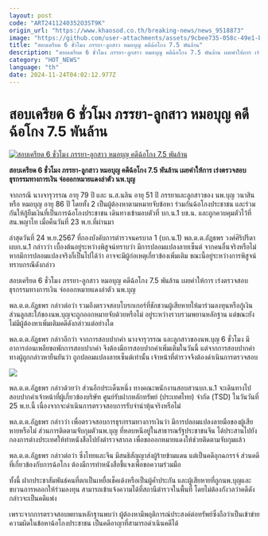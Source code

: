 ```yaml
---
layout: post
code: "ART2411240352O3ST9K"
origin_url: "https://www.khaosod.co.th/breaking-news/news_9518873"
image: "https://github.com/user-attachments/assets/9cbee735-058c-49e1-bddf-f820ab5e04db"
title: "สอบเครียด 6 ชั่วโมง ภรรยา-ลูกสาว หมอบุญ คดีฉ้อโกง 7.5 พันล้าน"
description: "สอบเครียด 6 ชั่วโมง ภรรยา-ลูกสาว หมอบุญ คดีฉ้อโกง 7.5 พันล้าน เผยคำให้การ เร่งตรวจสอบธุรกรรมทางการเงิน จ่อออกหมายแดงล่าตัว นพ.บุญ"
category: "HOT_NEWS"
language: "th"
date: 2024-11-24T04:02:12.977Z
---
```


# สอบเครียด 6 ชั่วโมง ภรรยา-ลูกสาว หมอบุญ คดีฉ้อโกง 7.5 พันล้าน

[![สอบเครียด 6 ชั่วโมง ภรรยา-ลูกสาว หมอบุญ คดีฉ้อโกง 7.5 พันล้าน](https://www.khaosod.co.th/wpapp/uploads/2024/11/Doctor-Boons-case.jpg "สอบเครียด 6 ชั่วโมง ภรรยา-ลูกสาว หมอบุญ คดีฉ้อโกง 7.5 พันล้าน")](https://www.khaosod.co.th/wpapp/uploads/2024/11/Doctor-Boons-case.jpg)

**สอบเครียด 6 ชั่วโมง ภรรยา-ลูกสาว หมอบุญ คดีฉ้อโกง 7.5 พันล้าน เผยคำให้การ เร่งตรวจสอบธุรกรรมทางการเงิน จ่อออกหมายแดงล่าตัว นพ.บุญ**

จากกรณี นางจารุวรรณ อายุ 79 ปี และ น.ส.นลิน อายุ 51 ปี ภรรยาและลูกสาวของ นพ.บุญ วนาสิน หรือ หมอบุญ อายุ 86 ปี โดยทั้ง 2 เป็นผู้ต้องหาตามหมายจับข้อหา ร่วมกันฉ้อโกงประชาชน และร่วมกันให้กู้ยืมเงินที่เป็นการฉ้อโกงประชาชน เดินทางเข้ามอบตัวที่ บก.น.1 บช.น. และถูกควบคุมตัวไว้ที่ สน.พญาไท เมื่อคืนวันที่ 23 พ.ย.ที่ผ่านมา

ล่าสุดวันที่ 24 พ.ย.2567 ที่กองบังคับการตำรวจนครบาล 1 (บก.น.1) พล.ต.ต.อัฏธพร วงศ์ศิริปรีดา ผบก.น.1 กล่าวว่า เบื้องต้นอยู่ระหว่างพิสูจน์ทราบว่า มีการปลอมแปลงลายเซ็นต์ จากคนอื่นจริงหรือไม่ หากมีการปลอมแปลงจริงก็เป็นไปได้ว่า อาจจะมีผู้ก่อเหตุเกี่ยวข้องเพิ่มเติม ขณะนี้อยู่ระหว่างการพิสูจน์ทราบกรณีดังกล่าว

สอบเครียด 6 ชั่วโมง ภรรยา-ลูกสาว หมอบุญ คดีฉ้อโกง 7.5 พันล้าน เผยคำให้การ เร่งตรวจสอบธุรกรรมทางการเงิน จ่อออกหมายแดงล่าตัว นพ.บุญ

พล.ต.ต.อัฏธพร กล่าวต่อว่า รวมถึงตรวจสอบโบรกเกอร์ที่ชักชวนผู้เสียหายให้มาร่วมลงทุนหรือกู้เงิน ส่วนลูกสะใภ้ของนพ.บุญจะถูกออกหมายจับด้วยหรือไม่ อยู่ระหว่างรวบรวมพยานหลักฐาน แต่ขณะยังไม่มีผู้ต้องหาเพิ่มเติมคดีดังกล่าวแต่อย่างใด

พล.ต.ต.อัฏธพร กล่าวอีกว่า จากการสอบปากคำ นางจารุวรรณ และลูกสาวของนพ.บุญ 6 ชั่วโมง มีอาการอ่อนเพลียขอพักการสอบปากคำ จึงต้องมีการสอบปากคำเพิ่มเติมในวันนี้ แต่จากการสอบปากคำทางผู้ถูกกล่าวหายืนยันว่า ถูกปลอมแปลงลายเซ็นต์เท่านั้น เจ้าหน้าที่ตำรวจจึงต้องดำเนินการตรวจสอบ

[![](https://www.khaosod.co.th/wpapp/uploads/2024/11/24-บุญ2.jpg)](https://www.khaosod.co.th/wpapp/uploads/2024/11/24-บุญ2.jpg)

พล.ต.ต.อัฏธพร กล่าวด้วยว่า ส่วนอีกประเด็นหนึ่ง ทางคณะพนักงานสอบสวนบก.น.1 จะเดินทางไปสอบปากคำเจ้าหน้าที่ผู้เกี่ยวข้องบริษัท ศูนย์รับฝากหลักทรัพย์ (ประเทศไทย) จำกัด (TSD) ในวันวันที่ 25 พ.ย.นี้ เนื่องจากจะดำเนินการตรวจสอบการรับจำนำหุ้นจริงหรือไม่

พล.ต.ต.อัฏธพร กล่าวว่า เพื่อตรวจสอบการธุรกรรมทางการเงินว่า มีการปลอมแปลงลายมือของผู้เสียหายหรือไม่ ส่วนการติดตามจับกุมตัวนพ.บุญ ที่หลบหนีอยู่ในสาธารณรัฐประชาชนจีน ได้ประสานไปยังกองการต่างประเทศให้ทำหนังสือไปยังตำรวจสากล เพื่อขอออกหมายแดงให้ช่วยติดตามจับกุมแล้ว



พล.ต.ต.อัฏธพร กล่าวต่อว่า ซึ่งไทยและจีน มีสนธิสัญญาส่งผู้ร้ายข้ามแดน แต่เป็นคดีอุกฉกรรจ์ ส่วนคดีที่เกี่ยวข้องกับการฉ้อโกง ต้องมีการทำหนังสือชี้แจงเพื่อขอความร่วมมือ

ทั้งนี้ ฝากประชาสัมพันธ์คนที่ตกเป็นเหยื่อเช็คเด้งหรือเป็นผู้ค้ำประกัน และผู้เสียหายที่ถูกนพ.บุญและขบวนการหลอกให้ร่วมลงทุน สามารถเข้าแจ้งความได้ที่สถานีตำรวจในพื้นที่ โดยไม่ต้องกังวลว่าคดีดังกล่าวจะเป็นคดีแพ่ง

เพราะจากการตรวจสอบพยานหลักฐานพบว่า ผู้ต้องหามีพฤติการณ์ประสงค์ต่อทรัพย์ซึ่งถือว่าเป็นเข้าข่ายความผิดในข้อหาฉ้อโกงประชาชน เป็นคดีอาญาที่สามารถดำเนินคดีได้